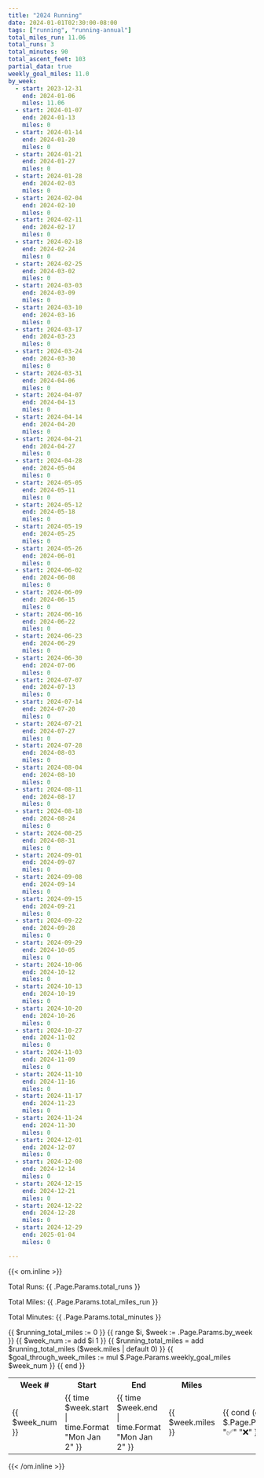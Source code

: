 ```yaml
---
title: "2024 Running"
date: 2024-01-01T02:30:00-08:00
tags: ["running", "running-annual"]
total_miles_run: 11.06
total_runs: 3
total_minutes: 90
total_ascent_feet: 103
partial_data: true
weekly_goal_miles: 11.0
by_week:
  - start: 2023-12-31
    end: 2024-01-06
    miles: 11.06
  - start: 2024-01-07
    end: 2024-01-13
    miles: 0
  - start: 2024-01-14
    end: 2024-01-20
    miles: 0
  - start: 2024-01-21
    end: 2024-01-27
    miles: 0
  - start: 2024-01-28
    end: 2024-02-03
    miles: 0
  - start: 2024-02-04
    end: 2024-02-10
    miles: 0
  - start: 2024-02-11
    end: 2024-02-17
    miles: 0
  - start: 2024-02-18
    end: 2024-02-24
    miles: 0
  - start: 2024-02-25
    end: 2024-03-02
    miles: 0
  - start: 2024-03-03
    end: 2024-03-09
    miles: 0
  - start: 2024-03-10
    end: 2024-03-16
    miles: 0
  - start: 2024-03-17
    end: 2024-03-23
    miles: 0
  - start: 2024-03-24
    end: 2024-03-30
    miles: 0
  - start: 2024-03-31
    end: 2024-04-06
    miles: 0
  - start: 2024-04-07
    end: 2024-04-13
    miles: 0
  - start: 2024-04-14
    end: 2024-04-20
    miles: 0
  - start: 2024-04-21
    end: 2024-04-27
    miles: 0
  - start: 2024-04-28
    end: 2024-05-04
    miles: 0
  - start: 2024-05-05
    end: 2024-05-11
    miles: 0
  - start: 2024-05-12
    end: 2024-05-18
    miles: 0
  - start: 2024-05-19
    end: 2024-05-25
    miles: 0
  - start: 2024-05-26
    end: 2024-06-01
    miles: 0
  - start: 2024-06-02
    end: 2024-06-08
    miles: 0
  - start: 2024-06-09
    end: 2024-06-15
    miles: 0
  - start: 2024-06-16
    end: 2024-06-22
    miles: 0
  - start: 2024-06-23
    end: 2024-06-29
    miles: 0
  - start: 2024-06-30
    end: 2024-07-06
    miles: 0
  - start: 2024-07-07
    end: 2024-07-13
    miles: 0
  - start: 2024-07-14
    end: 2024-07-20
    miles: 0
  - start: 2024-07-21
    end: 2024-07-27
    miles: 0
  - start: 2024-07-28
    end: 2024-08-03
    miles: 0
  - start: 2024-08-04
    end: 2024-08-10
    miles: 0
  - start: 2024-08-11
    end: 2024-08-17
    miles: 0
  - start: 2024-08-18
    end: 2024-08-24
    miles: 0
  - start: 2024-08-25
    end: 2024-08-31
    miles: 0
  - start: 2024-09-01
    end: 2024-09-07
    miles: 0
  - start: 2024-09-08
    end: 2024-09-14
    miles: 0
  - start: 2024-09-15
    end: 2024-09-21
    miles: 0
  - start: 2024-09-22
    end: 2024-09-28
    miles: 0
  - start: 2024-09-29
    end: 2024-10-05
    miles: 0
  - start: 2024-10-06
    end: 2024-10-12
    miles: 0
  - start: 2024-10-13
    end: 2024-10-19
    miles: 0
  - start: 2024-10-20
    end: 2024-10-26
    miles: 0
  - start: 2024-10-27
    end: 2024-11-02
    miles: 0
  - start: 2024-11-03
    end: 2024-11-09
    miles: 0
  - start: 2024-11-10
    end: 2024-11-16
    miles: 0
  - start: 2024-11-17
    end: 2024-11-23
    miles: 0
  - start: 2024-11-24
    end: 2024-11-30
    miles: 0
  - start: 2024-12-01
    end: 2024-12-07
    miles: 0
  - start: 2024-12-08
    end: 2024-12-14
    miles: 0
  - start: 2024-12-15
    end: 2024-12-21
    miles: 0
  - start: 2024-12-22
    end: 2024-12-28
    miles: 0
  - start: 2024-12-29
    end: 2025-01-04
    miles: 0

---
```


<!--more-->

{{< om.inline >}}
<p>Total Runs: {{ .Page.Params.total_runs }}</p>
<p>Total Miles: {{ .Page.Params.total_miles_run }}</p>
<p>Total Minutes: {{ .Page.Params.total_minutes }}</p>

<table>
  <tr>
    <th>Week #</th>
    <th>Start</th>
    <th>End</th>
    <th>Miles</th>
    <th>Goal Complete</th>
    <th>Net Pace</th>
  </tr>
  {{ $running_total_miles := 0 }}
  {{ range $i, $week := .Page.Params.by_week }}
    {{ $week_num := add $i 1 }}
    {{ $running_total_miles = add $running_total_miles ($week.miles | default 0) }}
    {{ $goal_through_week_miles := mul $.Page.Params.weekly_goal_miles $week_num }}
    <tr>
      <td>{{ $week_num }}</td>
      <td>{{ time $week.start | time.Format "Mon Jan 2" }}</td>
      <td>{{ time $week.end | time.Format "Mon Jan 2" }}</td>
      <td>{{ $week.miles }}</td>
      <td>{{ cond (gt $week.miles $.Page.Params.weekly_goal_miles) "✅" "❌" }}</td>
      <td>{{ (sub $running_total_miles $goal_through_week_miles ) | lang.FormatNumber 1 }}</td>
    </tr>
  {{ end }}


</table>
{{< /om.inline >}}
